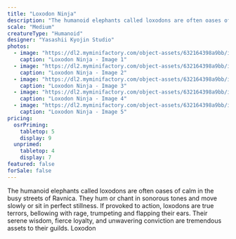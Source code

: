 ```yaml
---
title: "Loxodon Ninja"
description: "The humanoid elephants called loxodons are often oases of calm in the busy streets of Ravnica. They hum or chant in sonorous tones and move slowly or sit in perfect stillness. If provoked to action, loxodons are true terrors, bellowing with rage, trumpeting and flapping their ears. Their serene wisdom, fierce loyalty, and unwavering conviction are tremendous assets to their guilds. Loxodon"
scale: "Medium"
creatureType: "Humanoid"
designer: "Yasashii Kyojin Studio"
photos:
  - image: "https://dl2.myminifactory.com/object-assets/632164398a9bb/images/720X720-loxodon-04-ps.jpg"
    caption: "Loxodon Ninja - Image 1"
  - image: "https://dl2.myminifactory.com/object-assets/632164398a9bb/images/720X720-loxodon-04b.jpg"
    caption: "Loxodon Ninja - Image 2"
  - image: "https://dl2.myminifactory.com/object-assets/632164398a9bb/images/720X720-loxodon-04-scale.jpg"
    caption: "Loxodon Ninja - Image 3"
  - image: "https://dl2.myminifactory.com/object-assets/632164398a9bb/images/720X720-loxodon-04c.jpg"
    caption: "Loxodon Ninja - Image 4"
  - image: "https://dl2.myminifactory.com/object-assets/632164398a9bb/images/720X720-e-ninja-2.jpg"
    caption: "Loxodon Ninja - Image 5"
pricing:
  osrPriming:
    tabletop: 5
    display: 9
  unprimed:
    tabletop: 4
    display: 7
featured: false
forSale: false
---
```


The humanoid elephants called loxodons are often oases of calm in the busy streets of Ravnica. They hum or chant in sonorous tones and move slowly or sit in perfect stillness. If provoked to action, loxodons are true terrors, bellowing with rage, trumpeting and flapping their ears. Their serene wisdom, fierce loyalty, and unwavering conviction are tremendous assets to their guilds. Loxodon
